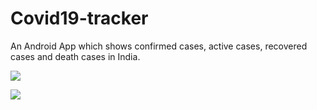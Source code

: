 # Covid19-tracker
An Android App which shows confirmed cases, active cases, recovered cases and death cases in India.

<img src="rajneeshyadav322/images/TrackCovid.jpg" />

![](images/TrackCovid.jpg) 
